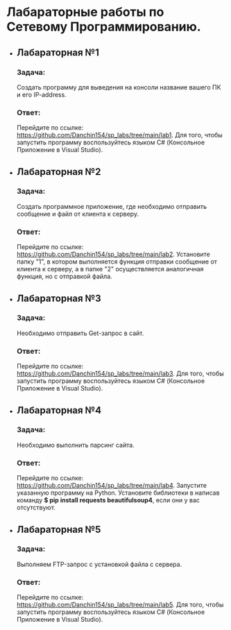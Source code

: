 # Лабараторные работы по Сетевому Программированию.
+ ## __Лабараторная №1__ ##
    ### __Задача:__ 
    Создать программу для выведения на консоли название вашего ПК и его IP-address.
    
    ### __Ответ:__ 
    
    Перейдите по ссылке: https://github.com/Danchin154/sp_labs/tree/main/lab1. Для того, чтобы запустить программу воспользуйтесь языком C# (Консольное Приложение в Visual Studio).
    
+ ## __Лабараторная №2__ ##
    ### __Задача:__ 
    Создать программное приложение, где необходимо отправить сообщение и файл от клиента к серверу.
    
    ### __Ответ:__ 
    
    Перейдите по ссылке: https://github.com/Danchin154/sp_labs/tree/main/lab2. Установите папку "1", в котором выполняется функция отправки сообщение от клиента к серверу, а в папке "2" осуществляется аналогичная функция, но с отправкой файла.
    
+ ## __Лабараторная №3__ ##
    ### __Задача:__ 
    Необходимо отправить Get-запрос в сайт.
    
    ### __Ответ:__ 
    
    Перейдите по ссылке: https://github.com/Danchin154/sp_labs/tree/main/lab3. Для того, чтобы запустить программу воспользуйтесь языком C# (Консольное Приложение в Visual Studio).
    
+ ## __Лабараторная №4__ ##
    ### __Задача:__ 
    Необходимо выполнить парсинг сайта.
    
    ### __Ответ:__ 
    
    Перейдите по ссылке: https://github.com/Danchin154/sp_labs/tree/main/lab4. Запустите указанную программу на Python. Установите библиотеки в написав команду __$ pip install requests beautifulsoup4__, если они у вас отсутствуют.
    
+ ## __Лабараторная №5__ ##
    ### __Задача:__ 
    Выполняем FTP-запрос с установкой файла с сервера.
    ### __Ответ:__ 
    Перейдите по ссылке: https://github.com/Danchin154/sp_labs/tree/main/lab5. Для того, чтобы запустить программу воспользуйтесь языком C# (Консольное Приложение в Visual Studio).
